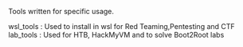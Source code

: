 Tools written for specific usage.

wsl_tools : Used to install in wsl for Red Teaming,Pentesting and CTF
lab_tools : Used for HTB, HackMyVM and to solve Boot2Root labs
